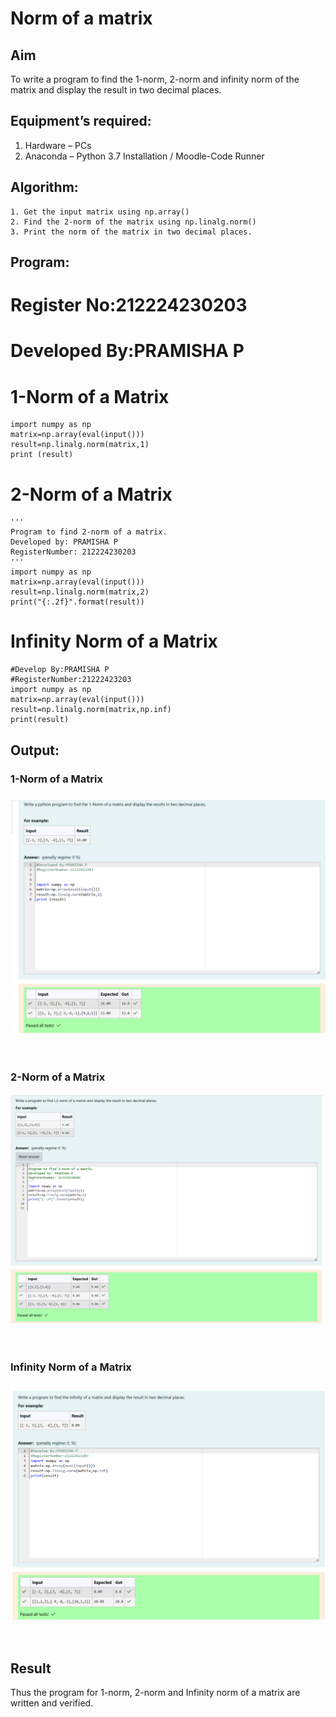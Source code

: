 # Norm of a matrix
## Aim
To write a program to find the 1-norm, 2-norm and infinity norm of the matrix and display the result in two decimal places.
## Equipment’s required:
1.	Hardware – PCs
2.	Anaconda – Python 3.7 Installation / Moodle-Code Runner
## Algorithm:
	1. Get the input matrix using np.array()   
    2. Find the 2-norm of the matrix using np.linalg.norm()
	3. Print the norm of the matrix in two decimal places.
## Program:

# Register No:212224230203
# Developed By:PRAMISHA P
# 1-Norm of a Matrix
```
import numpy as np
matrix=np.array(eval(input()))
result=np.linalg.norm(matrix,1)
print (result)
```



# 2-Norm of a Matrix
```
'''
Program to find 2-norm of a matrix.
Developed by: PRAMISHA P
RegisterNumber: 212224230203
'''
import numpy as np
matrix=np.array(eval(input()))
result=np.linalg.norm(matrix,2)
print("{:.2f}".format(result))
```



# Infinity Norm of a Matrix
```
#Develop By:PRAMISHA P
#RegisterNumber:21222423203
import numpy as np
matrix=np.array(eval(input()))
result=np.linalg.norm(matrix,np.inf)
print(result)

```
## Output:
### 1-Norm of a Matrix
![alt text](<Screenshot 2025-05-06 154034.png>)
<br>
<br>
<br>

### 2-Norm of a Matrix
![alt text](<Screenshot 2025-05-06 155630-1.png>)
<br>
<br>
<br>

### Infinity Norm of a Matrix
![alt text](<Screenshot 2025-05-06 155652.png>)
<br>
<br>
<br>

## Result
Thus the program for 1-norm, 2-norm and Infinity norm of a matrix are written and verified.

